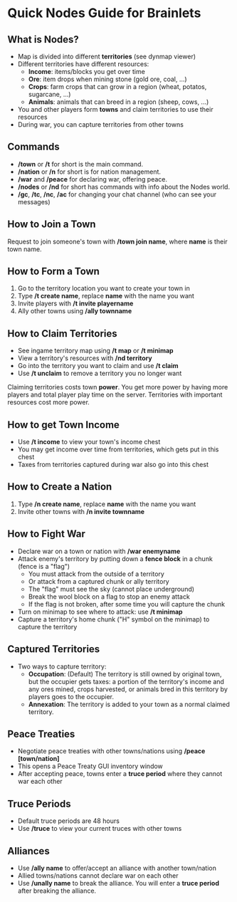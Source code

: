 # Quick Nodes Guide for Brainlets

## What is Nodes?
- Map is divided into different **territories** (see dynmap viewer)
- Different territories have different resources:
    - **Income**: items/blocks you get over time
    - **Ore**: item drops when mining stone (gold ore, coal, ...)
    - **Crops**: farm crops that can grow in a region (wheat, potatos, sugarcane, ...)
    - **Animals**: animals that can breed in a region (sheep, cows, ...)
- You and other players form **towns** and claim territories to use their resources
- During war, you can capture territories from other towns


## Commands
- **/town** or **/t** for short is the main command.
- **/nation** or **/n** for short is for nation management.
- **/war** and **/peace** for declaring war, offering peace. 
- **/nodes** or **/nd** for short has commands with info about the Nodes world.
- **/gc**, **/tc**, **/nc**, **/ac** for changing your chat channel (who can see your messages)


## How to Join a Town
Request to join someone's town with **/town join name**, where **name** is
their town name.


## How to Form a Town
1. Go to the territory location you want to create your town in
2. Type **/t create name**, replace **name** with the name you want
3. Invite players with **/t invite playername**
4. Ally other towns using **/ally townname**


## How to Claim Territories
- See ingame territory map using **/t map** or **/t minimap**
- View a territory's resources with **/nd territory**
- Go into the territory you want to claim and use **/t claim**
- Use **/t unclaim** to remove a territory you no longer want 

Claiming territories costs town **power**. You get more power by
having more players and total player play time on the server.
Territories with important resources cost more power.


## How to get Town Income
- Use **/t income** to view your town's income chest
- You may get income over time from territories, which gets put in this chest
- Taxes from territories captured during war also go into this chest


## How to Create a Nation
1. Type **/n create name**, replace **name** with the name you want
2. Invite other towns with **/n invite townname**


## How to Fight War
- Declare war on a town or nation with **/war enemyname**
- Attack enemy's territory by putting down a **fence block** in a chunk (fence is a "flag")
    - You must attack from the outside of a territory
    - Or attack from a captured chunk or ally territory
    - The "flag" must see the sky (cannot place underground)
    - Break the wool block on a flag to stop an enemy attack
    - If the flag is not broken, after some time you will capture the chunk
- Turn on minimap to see where to attack: use **/t minimap**
- Capture a territory's home chunk ("H" symbol on the minimap) to capture the territory

## Captured Territories
- Two ways to capture territory:
    - **Occupation**: (Default) The territory is still owned by original town,
    but the occupier gets taxes: a portion of the territory's income
    and any ores mined, crops harvested, or animals bred in this territory
    by players goes to the occupier.
    - **Annexation**: The territory is added to your town as a normal
    claimed territory.

## Peace Treaties
- Negotiate peace treaties with other towns/nations using **/peace [town/nation]**
- This opens a Peace Treaty GUI inventory window
- After accepting peace, towns enter a **truce period** where they cannot war each other

## Truce Periods
- Default truce periods are 48 hours
- Use **/truce** to view your current truces with other towns

## Alliances
- Use **/ally name** to offer/accept an alliance with another town/nation
- Allied towns/nations cannot declare war on each other
- Use **/unally name** to break the alliance. You will enter a **truce period**
after breaking the alliance.
